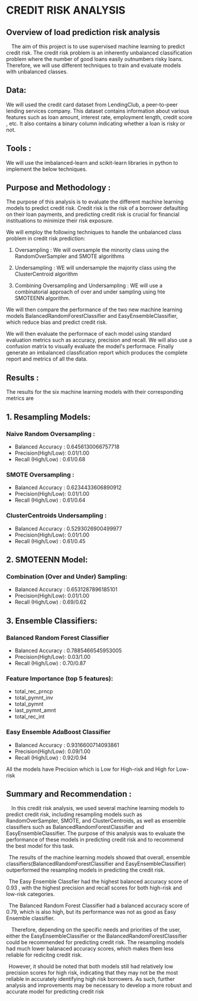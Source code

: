 # CREDIT RISK ANALYSIS

## Overview of load prediction risk analysis

&ensp;&ensp;The aim of this project is to use supervised machine learning to predict credit risk. The credit risk problem is an inherently unbalanced classification problem where the number of good loans easily outnumbers risky loans. Therefore, we will use different techniques to train and evaluate models with unbalanced classes.

## Data:
 We will used the credit card dataset from LendingClub, a peer-to-peer lending services company. This dataset contains information about various features such as loan amount, interest rate, employment length, credit score , etc. It also contains a binary column indicating whether a loan is risky or not.

 ## Tools :
   We will use the imbalanced-learn and scikit-learn libraries in python to implement the below techniques.

## Purpose and Methodology :

 The purpose of this analysis is to evaluate the different machine learning models to predict credit risk. Credit risk is the risk of a borrower defaulting on their loan payments, and predicting credit risk is crucial for financial instituations to minimize their risk exposure. 
 
  We will employ the following techniques to handle the unbalanced class problem in credit risk prediction:

  1. Oversampling : We will oversample the minority class using the RandomOverSampler and SMOTE algorithms

  2. Undersampling : WE will undersample the majority class using the ClusterCentroid algorithm

  3. Combining Oversampling and Undersampling : WE will use a combinatorial approach of over and under sampling using hte SMOTEENN algorithm.

  We will then compare the performance of the two new machine learning models BalancedRandomForestClassifier and EasyEnsembleClassifier, which reduce bias and predict credit risk.

  We will then evaluate the performace of each model using standard evaluation metrics such as accuracy, precision and recall. We will also use a confusion matrix to visually evaluate the model's performace. Finally generate an imbalanced classfication report which produces the complete report and metrics of all the data.


## Results :

 The results for the six machine learning models with their corresponding metrics are
 
## 1. Resampling Models:

### Naive Random Oversampling :

 - Balanced Accuracy  : 0.6456130066757718<br>
 - Precision(High/Low): 0.01/1.00<br>
 - Recall (High/Low)  : 0.61/0.68<br>

### SMOTE Oversampling :

  - Balanced Accuracy : 0.6234433606890912<br>
  - Precision(High/Low): 0.01/1.00<br>
  - Recall (High/Low) : 0.61/0.64<br>

### ClusterCentroids Undersampling :

  - Balanced Accuracy : 0.5293026900499977<br>
  - Precision(High/Low): 0.01/1.00<br>
  - Recall (High/Low) : 0.61/0.45<br>
  
## 2. SMOTEENN Model:

### Combination (Over and Under) Sampling:

  - Balanced Accuracy : 0.6531287896185101<br>
  - Precision(High/Low): 0.01/1.00<br>
  - Recall (High/Low) : 0.69/0.62<br>

## 3. Ensemble Classifiers:

### Balanced Random Forest Classifier

  - Balanced Accuracy : 0.7885466545953005<br>
  - Precision(High/Low): 0.03/1.00<br>
  - Recall (High/Low) : 0.70/0.87<br>

### Feature Importance (top 5 features):
  - total_rec_prncp<br>
  - total_pymnt_inv<br>
  - total_pymnt<br>
  - last_pymnt_amnt<br>
  - total_rec_int<br>

### Easy Ensemble AdaBoost Classifier

  - Balanced Accuracy  : 0.9316600714093861<br>
  - Precision(High/Low): 0.09/1.00<br>
  - Recall (High/Low)  : 0.92/0.94<br>

   All the models have Precision which is Low for High-risk and High for Low-risk

## Summary  and Recommendation :

&ensp;&ensp;In this credit risk analysis, we used several machine learning models to predict credit risk, including resampling models such as RandomOverSampler, SMOTE, and ClusterCentroids, as well as ensemble classifiers such as BalancedRandomForestClassifier and EasyEnsembleClassifier. The purpose of this analysis was to evaluate the performance of these models in predicting credit risk and to recommend the best model for this task.

&ensp;The results of the machine learning models showed that overall, ensemble classifiers(BalancedRandomForestClassifier and EasyEnsembleClassifier) outperformed the resampling models  in predicting the credit risk.
  
 &ensp;The Easy Ensemble Classfier had the highest balanced accuracy score of 0.93 , with the highest precision and recall scores for both high-risk and low-risk categories. 
    
 &ensp;The Balanced Random Forest Classifier had a balanced accuracy score of 0.79, which is also high, but its performance was not as good as Easy Ensemble classifier.

&ensp;&ensp;Therefore, depending on the specific needs and priorities of the user, either the EasyEnsembleClassifier or the BalancedRandomForestClassifier could be recommended for predicting credit risk. The resampling models had much lower balanaced accuracy scores, which makes them less reliable for redicitng credit risk.

&ensp;However, it should be noted that both models still had relatively low precision scores for high risk, indicating that they may not be the most reliable in accurately identifying high risk borrowers. As such, further analysis and improvements may be necessary to develop a more robust and accurate model for predicting credit risk

